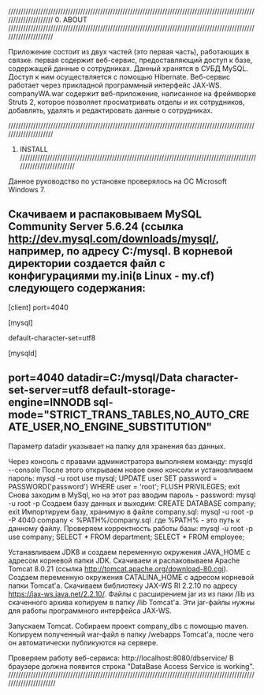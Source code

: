 /////////////////////////////////////////////////////////////////////////////////////////////////////////////////////
0. ABOUT
/////////////////////////////////////////////////////////////////////////////////////////////////////////////////////

Приложение состоит из двух частей (это первая часть), работающих в связке. первая содержит веб-сервис, 
предоставляющий доступ к базе, содержащей данные о сотрудниках. Данный хранятся в СУБД MySQL. Доступ к ним 
осуществляется с помощью Hibernate. Веб-сервис работает через прикладной программный интерфейс JAX-WS. companyWA.war 
содержит веб-приложение, написанное на фреймворке Struts 2, которое позволяет просматривать отделы и их сотрудников, 
добавлять, удалять и редактировать данные о сотрудниках. 

/////////////////////////////////////////////////////////////////////////////////////////////////////////////////////
1. INSTALL
/////////////////////////////////////////////////////////////////////////////////////////////////////////////////////

Данное руководство по установке проверялось на ОС Microsoft Windows 7.

Скачиваем и распаковываем MySQL Community Server 5.6.24 (ссылка http://dev.mysql.com/downloads/mysql/, например, 
по адресу C:/mysql. В  корневой директории создается файл с конфигурациями my.ini(в Linux - my.cf) следующего 
содержания:
---------------------------------------------------------------------------------------------------------------------
[client]
port=4040

[mysql]

default-character-set=utf8

[mysqld]

port=4040
datadir=C:/mysql/Data
character-set-server=utf8
default-storage-engine=INNODB
sql-mode="STRICT_TRANS_TABLES,NO_AUTO_CREATE_USER,NO_ENGINE_SUBSTITUTION"
---------------------------------------------------------------------------------------------------------------------
Параметр datadir указывает на папку для хранения баз данных.

Через консоль с правами администратора выполняем команду: 
		mysqld --console
После этого открываем новое окно консоли и установливаем пароль:
		mysql -u root
		use mysql;
		UPDATE user SET password = PASSWORD('password') WHERE user = 'root';
		FLUSH PRIVILEGES;
		exit
Снова заходим в MySql, но на этот раз вводим пароль - password:
		mysql -u root -p
Создаем базу данных и выходим:
		CREATE DATABASE company;
		exit
Импортируем базу, хранимую в файле company.sql:
 		mysql -u root -p -P 4040 company < %PATH%/company.sql
.где %PATH% - это путь к данному файлу.
Проверяем корректность работы базы:
		mysql -u root -p
		use company;
		SELECT * FROM department;
		SELECT * FROM employee;
		
Устанавливаем JDK8 и создаем переменную окружения JAVA_HOME с адресом корневой папки JDK.
Скачиваем и распаковываем Apache Tomcat 8.0.21 (ссылка http://tomcat.apache.org/download-80.cgi).
Создаем переменную окружения CATALINA_HOME с адресом корневой папки Tomcat'а.
Скачиваем библиотеку JAX-WS RI 2.2.10 по адресу https://jax-ws.java.net/2.2.10/. Файлы с расширением jar из из 
паки /lib из скаченного архива копируем в папку /lib Tomcat'а. Эти jar-файлы нужны для работы программного 
интерфейса JAX-WS.

Запускаем Tomcat. Собираем проект company_dbs с помощью maven. Копируем полученный war-файл в папку /webapps 
Tomcat'а, после чего он автоматически публикуются на сервере.

Проверяем работу веб-сервиса:
		http://localhost:8080/dbservice/
В браузере должна появится строка "DataBase Access Service is working".
//////////////////////////////////////////////////////////////////////////////////////////////////////////////////////
